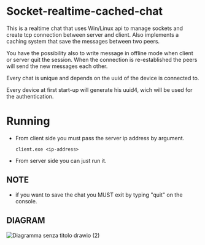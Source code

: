 # Socket-realtime-cached-chat
This is a realtime chat that uses Win/Linux api to manage sockets and create tcp connection between server and client. Also implements a caching system that save the messages between two peers.

You have the possibility also to write message in offline mode when client or server quit the session. When the connection is re-established the peers will send the new messages each other.

Every chat is unique and depends on the uuid of the device is connected to.

Every device at first start-up will generate his uuid4, wich will be used for the authentication.

# Running
* From client side you must pass the server ip address by argument.

  `client.exe <ip-address>`

* From server side you can just run it.


## NOTE
* if you want to save the chat you MUST exit by typing "quit" on the console.

## DIAGRAM
![Diagramma senza titolo drawio (2)](https://github.com/Peppo10/Socket-realtime-cached-chat/assets/131891564/273fdd11-c3d1-43b9-b956-5c404040b58b)


